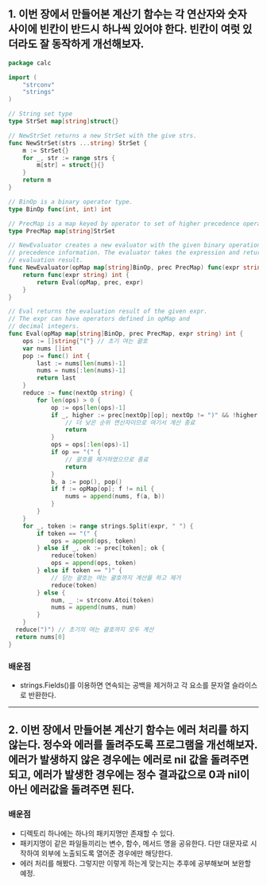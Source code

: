 ## 1. 이번 장에서 만들어본 계산기 함수는 각 연산자와 숫자 사이에 빈칸이 반드시 하나씩 있어야 한다. 빈칸이 여럿 있더라도 잘 동작하게 개선해보자.

~~~go
package calc

import (
	"strconv"
	"strings"
)

// String set type
type StrSet map[string]struct{}

// NewStrSet returns a new StrSet with the give strs.
func NewStrSet(strs ...string) StrSet {
	m := StrSet{}
	for _, str := range strs {
		m[str] = struct{}{}
	}
	return m
}

// BinOp is a binary operator type.
type BinOp func(int, int) int

// PrecMap is a map keyed by operator to set of higher precedence operators.
type PrecMap map[string]StrSet

// NewEvaluator creates a new evaluator with the given binary operations and
// precedence information. The evaluator takes the expression and returns the
// evaluation result.
func NewEvaluator(opMap map[string]BinOp, prec PrecMap) func(expr string) int {
	return func(expr string) int {
		return Eval(opMap, prec, expr)
	}
}

// Eval returns the evaluation result of the given expr.
// The expr can have operators defined in opMap and
// decimal integers.
func Eval(opMap map[string]BinOp, prec PrecMap, expr string) int {
	ops := []string{"("} // 초기 여는 괄호
	var nums []int
	pop := func() int {
		last := nums[len(nums)-1]
		nums = nums[:len(nums)-1]
		return last
	}
	reduce := func(nextOp string) {
		for len(ops) > 0 {
			op := ops[len(ops)-1]
			if _, higher := prec[nextOp][op]; nextOp != ")" && !higher {
				// 더 낮은 순위 연산자이므로 여기서 계산 종료
				return
			}
			ops = ops[:len(ops)-1]
			if op == "(" {
				// 괄호를 제거하였으므로 종료
				return
			}
			b, a := pop(), pop()
			if f := opMap[op]; f != nil {
				nums = append(nums, f(a, b))
			}
		}
	}
	for _, token := range strings.Split(expr, " ") {
		if token == "(" {
			ops = append(ops, token)
		} else if _, ok := prec[token]; ok {
			reduce(token)
			ops = append(ops, token)
		} else if token == ")" {
			// 닫는 괄호는 여는 괄호까지 계산을 하고 제거
			reduce(token)
		} else {
			num, _ := strconv.Atoi(token)
			nums = append(nums, num)
		}
    }
  reduce(")") // 초기의 여는 괄호까지 모두 계산
  return nums[0]
}
~~~

### 배운점

- strings.Fields()를 이용하면 연속되는 공백을 제거하고 각 요소를 문자열 슬라이스로 반환한다.

---

## 2. 이번 장에서 만들어본 계산기 함수는 에러 처리를 하지 않는다. 정수와 에러를 돌려주도록 프로그램을 개선해보자. 에러가 발생하지 않은 경우에는 에러로 nil 값을 돌려주면 되고, 에러가 발생한 경우에는 정수 결과값으로 0과 nil이 아닌 에러값을 돌려주면 된다.

### 배운점

- 디렉토리 하나에는 하나의 패키지명만 존재할 수 있다.
- 패키지명이 같은 파일들끼리는 변수, 함수, 메서드 명을 공유한다. 다만 대문자로 시작하여 외부에 노출되도록 열어준 경우에만 해당한다.
- 에러 처리를 해봤다. 그렇지만 이렇게 하는게 맞는지는 추후에 공부해보며 보완할 예정.
